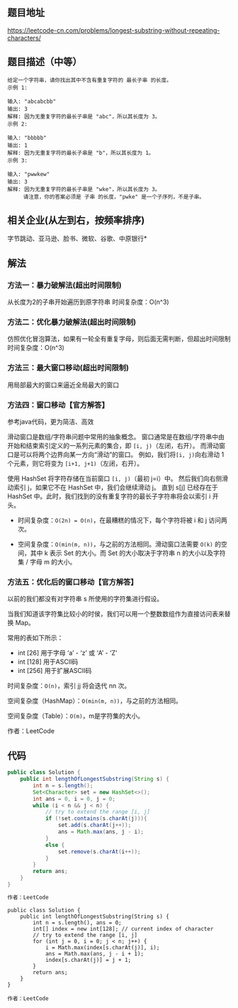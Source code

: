 ## 题目地址
https://leetcode-cn.com/problems/longest-substring-without-repeating-characters/

## 题目描述（中等）
```
给定一个字符串，请你找出其中不含有重复字符的 最长子串 的长度。
示例 1:

输入: "abcabcbb"
输出: 3 
解释: 因为无重复字符的最长子串是 "abc"，所以其长度为 3。
示例 2:

输入: "bbbbb"
输出: 1
解释: 因为无重复字符的最长子串是 "b"，所以其长度为 1。
示例 3:

输入: "pwwkew"
输出: 3
解释: 因为无重复字符的最长子串是 "wke"，所以其长度为 3。
     请注意，你的答案必须是 子串 的长度，"pwke" 是一个子序列，不是子串。

```
## 相关企业(从左到右，按频率排序)
字节跳动、亚马逊、脸书、微软、谷歌、中原银行*

## 解法
### 方法一：暴力破解法(超出时间限制)
从长度为2的子串开始遍历到原字符串
时间复杂度：O(n^3) 

### 方法二：优化暴力破解法(超出时间限制)
仿照优化冒泡算法，如果有一轮全有重复字母，则后面无需判断，但超出时间限制
时间复杂度：O(n^3) 

### 方法三：最大窗口移动(超出时间限制)
用局部最大的窗口来逼近全局最大的窗口

### 方法四：窗口移动【官方解答】


参考java代码，更为简洁、高效

滑动窗口是数组/字符串问题中常用的抽象概念。
窗口通常是在数组/字符串中由开始和结束索引定义的一系列元素的集合，即 ```[i, j)```（左闭，右开）。
而滑动窗口是可以将两个边界向某一方向“滑动”的窗口。
例如，我们将``` [i, j) ```向右滑动 1 个元素，则它将变为 ```[i+1, j+1)```（左闭，右开）。

使用 HashSet 将字符存储在当前窗口 ```[i, j)```（最初 j=i）中。
然后我们向右侧滑动索引 j，如果它不在 HashSet 中，我们会继续滑动 j。
直到 s[j] 已经存在于 HashSet 中。此时，我们找到的没有重复字符的最长子字符串将会以索引 i 开头。

* 时间复杂度：`O(2n) = O(n)`，在最糟糕的情况下，每个字符将被 i 和 j 访问两次。

* 空间复杂度：`O(min(m, n))`，与之前的方法相同。滑动窗口法需要 ```O(k)``` 的空间，其中
k 表示 Set 的大小。而 Set 的大小取决于字符串 n 的大小以及字符集 / 字母 m 的大小。


### 方法五：优化后的窗口移动【官方解答】

以前的我们都没有对字符串 s 所使用的字符集进行假设。

当我们知道该字符集比较小的时侯，我们可以用一个整数数组作为直接访问表来替换 Map。

常用的表如下所示：

* int [26] 用于字母 ‘a’ - ‘z’ 或 ‘A’ - ‘Z’
* int [128] 用于ASCII码
* int [256] 用于扩展ASCII码


时间复杂度：```O(n)```，索引 jj 将会迭代 nn 次。

空间复杂度（HashMap）：```O(min(m, n))```，与之前的方法相同。

空间复杂度（Table）：```O(m)```，m是字符集的大小。

作者：LeetCode



## 代码

```java
public class Solution {
    public int lengthOfLongestSubstring(String s) {
        int n = s.length();
        Set<Character> set = new HashSet<>();
        int ans = 0, i = 0, j = 0;
        while (i < n && j < n) {
            // try to extend the range [i, j]
            if (!set.contains(s.charAt(j))){
                set.add(s.charAt(j++));
                ans = Math.max(ans, j - i);
            }
            else {
                set.remove(s.charAt(i++));
            }
        }
        return ans;
    }
}

作者：LeetCode
```
```
public class Solution {
    public int lengthOfLongestSubstring(String s) {
        int n = s.length(), ans = 0;
        int[] index = new int[128]; // current index of character
        // try to extend the range [i, j]
        for (int j = 0, i = 0; j < n; j++) {
            i = Math.max(index[s.charAt(j)], i);
            ans = Math.max(ans, j - i + 1);
            index[s.charAt(j)] = j + 1;
        }
        return ans;
    }
}

作者：LeetCode

```